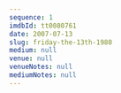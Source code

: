 ```yaml
---
sequence: 1
imdbId: tt0080761
date: 2007-07-13
slug: friday-the-13th-1980
medium: null
venue: null
venueNotes: null
mediumNotes: null
---
```


